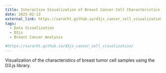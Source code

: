 ```yaml
---
title: Interactive Visualization of Breast Cancer Cell Characteristics with D3js
date: 2025-02-13
external_link: https://sararht.github.io/d3js_cancer_cell_visualization/
tags:
  - Data Visualization
  - D3js
  - Breast Cancer Analysis

#https://sararht.github.io/d3js_cancer_cell_visualization/
---
```


Visualization of the characteristics of breast tumor cell samples using the D3.js library.  


